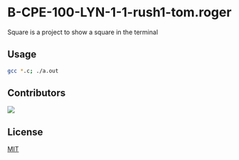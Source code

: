 # B-CPE-100-LYN-1-1-rush1-tom.roger

Square is a project to show a square in the terminal

## Usage
```bash
gcc *.c; ./a.out
```

## Contributors
![](https://img.shields.io/badge/Tom%20ROGER-profile-ff69b4)


## License
[MIT](https://choosealicense.com/licenses/mit/)
